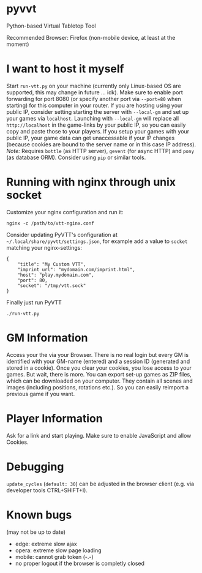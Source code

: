 # pyvvt
Python-based Virtual Tabletop Tool

Recommended Browser: Firefox (non-mobile device, at least at the moment)

# I want to host it myself
Start `run-vtt.py` on your machine (currently only Linux-based OS are supported, this may change in future ... idk). Make sure to enable port forwarding for port 8080 (or specify another port via `--port=80` when starting) for this computer in your router.
If you are hosting using your public IP, consider setting starting the server with `--local-gm` and set up your games via `localhost`. Launching with `--local-gm` will replace all `http://localhost` in the game-links by your public IP, so you can easily copy and paste those to your players. If you setup your games with your public IP, your game data can get unaccessable if your IP changes (because cookies are bound to the server name or in this case IP address).
*Note:* Requires `bottle` (as HTTP server), `gevent` (for async HTTP) and `pony` (as database ORM). Consider using `pip` or similar tools.

# Running with nginx through unix socket
Customize your nginx configuration and run it:
```
nginx -c /path/to/vtt-nginx.conf
```
Consider updating PyVTT's configuration at `~/.local/share/pyvtt/settings.json`, for example add a value to `socket` matching your nginx-settings:
```
{
	"title": "My Custom VTT",
	"imprint_url": "mydomain.com/imprint.html",
	"host": "play.mydomain.com",
	"port": 80,
	"socket": "/tmp/vtt.sock"
}
```
Finally just run PyVTT
```
./run-vtt.py
```

# GM Information
Access your the via your Browser. There is no real login but every GM is identified with your GM-name (entered) and a session ID (generated and stored in a cookie). Once you clear your cookies, you lose access to your games. But wait, there is more.
You can export set-up games as ZIP files, which can be downloaded on your computer. They contain all scenes and images (including positions, rotations etc.). So you can easily reimport a previous game if you want.

# Player Information
Ask for a link and start playing. Make sure to enable JavaScript and allow Cookies.

# Debugging
`update_cycles` (`default: 30`) can be adjusted in the browser client (e.g. via developer tools CTRL+SHIFT+I).

# Known bugs
(may not be up to date)
- edge: extreme slow ajax
- opera: extreme slow page loading
- mobile: cannot grab token (-.-)
- no proper logout if the browser is completly closed

